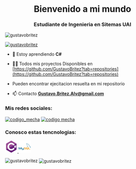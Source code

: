 
<h1 align="center"> Bienvenido a mi mundo </h1>
<h3 align="center"> Estudiante de Ingenieria en Sitemas UAI </h3>

<p align="left"> <img src="https://komarev.com/ghpvc/?username=gustavobritez&label=Profile%20views&color=0e75b6&style=flat" alt="gustavobritez" /> </p>

<p align="left"> <a href="https://github.com/ryo-ma/github-profile-trophy"><img src="https://github-profile-trophy.vercel.app/?username=gustavobritez" alt="gustavobritez" /></a> </p>

- 🌱 Estoy aprendiendo **C#**

- 👨‍💻 Todos mis proyectos Disponibles en  [https://github.com/GustavoBritez?tab=repositories](https://github.com/GustavoBritez?tab=repositories)
  
- Pueden encontrar ejecitacion resuelta en mi repositorio

- 📫 Contacto **Gustavo.Britez.Alv@gmail.com**

<h3 align="left"> Mis redes sociales:</h3>
<p align="left">
<a href="https://instagram.com/codigo_mecha" target="blank"><img align="center" src="https://raw.githubusercontent.com/rahuldkjain/github-profile-readme-generator/master/src/images/icons/Social/instagram.svg" alt="codigo_mecha" height="30" width="40" /></a>
<a href="https://www.youtube.com/c/codigo mecha" target="blank"><img align="center" src="https://raw.githubusercontent.com/rahuldkjain/github-profile-readme-generator/master/src/images/icons/Social/youtube.svg" alt="codigo mecha" height="30" width="40" /></a>
</p>

<h3 align="left"> Conosco estas tencnologias:</h3>
<p align="left"> <a href="https://www.w3schools.com/cs/" target="_blank" rel="noreferrer"> <img src="https://raw.githubusercontent.com/devicons/devicon/master/icons/csharp/csharp-original.svg" alt="csharp" width="40" height="40"/> </a> <a href="https://www.mysql.com/" target="_blank" rel="noreferrer"> <img src="https://raw.githubusercontent.com/devicons/devicon/master/icons/mysql/mysql-original-wordmark.svg" alt="mysql" width="40" height="40"/> </a> </p>

<p><img align="left" src="https://github-readme-stats.vercel.app/api/top-langs?username=gustavobritez&show_icons=true&locale=en&layout=compact" alt="gustavobritez" /></p>

<p>&nbsp;<img align="center" src="https://github-readme-stats.vercel.app/api?username=gustavobritez&show_icons=true&locale=en" alt="gustavobritez" /></p>
